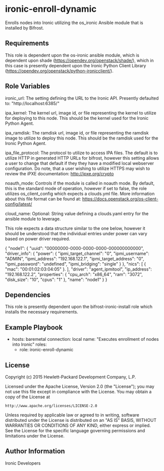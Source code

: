 ironic-enroll-dynamic
=====================

Enrolls nodes into Ironic utilizing the os_ironic Ansible module that is
installed by Bifrost.

Requirements
------------

This role is dependent upon the os-ironic ansible module, which is dependent
upon shade (https://opendev.org/openstack/shade/), which in
this case is presently dependent upon the Ironic Python Client Library
(https://opendev.org/openstack/python-ironicclient/).

Role Variables
--------------

ironic_url: The setting defining the URL to the Ironic API.  Presently
            defaulted to: "http://localhost:6385/"

ipa_kernel: The kernel url, image id, or file representing the kernel to
            utilize for deploying to this node. This should be the kernel
            used for the Ironic Python Agent.

ipa_ramdisk: The ramdisk url, image id, or file representing the ramdisk
             image to utilize to deploy this node. This should be the ramdisk
             used for the Ironic Python Agent.

ipa_file_protocol: The protocol to utilize to access IPA files. The default is
                   to utilize HTTP in generated HTTP URLs for bifrost, however
                   this setting allows a user to change that default if they
                   they have a modified local webserver configuration.
                   Do note, that a user wishing to utilize HTTPS may wish to
                   review the iPXE documentation: http://ipxe.org/crypto

noauth_mode: Controls if the module is called in noauth mode.
             By default, this is the standard mode of operation,
             however if set to false, the role utilizes os_client_config
             which expects a clouds.yml file.  More information about
             this file format can be found at:
             https://docs.openstack.org/os-client-config/latest/

cloud_name: Optional: String value defining a clouds.yaml entry for
            the ansible module to leverage.

This role expects a data structure similar to the one below, however it should
be understood that the individual entries under power can vary based on power
driver required.

{
  "node1": {
    "uuid": "00000000-0000-0000-0000-000000000000",
    "driver_info": {
      "power": {
        "ipmi_target_channel": "0",
        "ipmi_username": "ADMIN",
        "ipmi_address": "192.168.122.1",
        "ipmi_target_address": "0",
        "ipmi_password": "undefined",
        "ipmi_bridging": "single"
      }
    },
    "nics": [
      {
        "mac": "00:01:02:03:04:05"
      }.
   ],
   "driver": "agent_ipmitool",
   "ip_address": "192.168.122.2",
   "properties": {
      "cpu_arch": "x86_64",
      "ram": "3072",
      "disk_size": "10",
      "cpus": "1"
    },
    "name": "node1"
  }
}

Dependencies
------------

This role is presently dependent upon the bifrost-ironic-install role which
installs the necessary requirements.

Example Playbook
----------------

- hosts: baremetal
  connection: local
  name: "Executes enrollment of nodes into Ironic"
  roles:
    - role: ironic-enroll-dynamic

License
-------

Copyright (c) 2015 Hewlett-Packard Development Company, L.P.

Licensed under the Apache License, Version 2.0 (the "License");
you may not use this file except in compliance with the License.
You may obtain a copy of the License at

    http://www.apache.org/licenses/LICENSE-2.0

Unless required by applicable law or agreed to in writing, software
distributed under the License is distributed on an "AS IS" BASIS,
WITHOUT WARRANTIES OR CONDITIONS OF ANY KIND, either express or implied.
See the License for the specific language governing permissions and
limitations under the License.

Author Information
------------------

Ironic Developers
